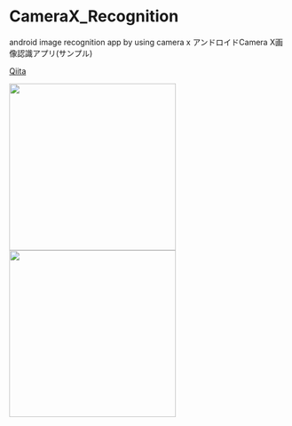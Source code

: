 # CameraX_Recognition
android image recognition app by using camera x
アンドロイドCamera X画像認識アプリ(サンプル)

[Qiita](https://qiita.com/YS-BETA/items/6fe11cf034c67ef571ad)

<img width="300" src="https://user-images.githubusercontent.com/52367439/75105791-549fe880-565b-11ea-8c60-482e2aff1ffa.jpg">
<img width="300" src="https://user-images.githubusercontent.com/52367439/75105788-494cbd00-565b-11ea-82f1-6330c757d37c.jpg">

